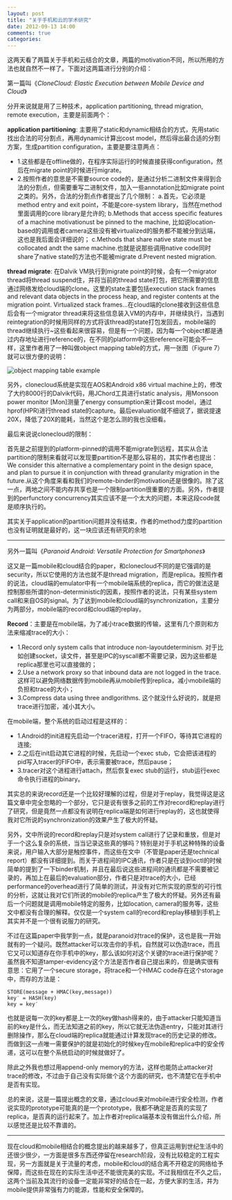 ```yaml
---
layout: post
title: "关于手机和云的学术研究"
date: 2012-09-13 14:00
comments: true
categories: 
---
```

这两天看了两篇关于手机和云结合的文章，两篇的motivation不同，所以所用的方法也就自然不一样了。下面对这两篇进行分别的介绍：

第一篇叫《*CloneCloud: Elastic Execution between Mobile Device and Cloud*》

分开来说就是用了三种技术，application partitioning, thread migration, remote execution，主要是前面两个：

**application partitioning**: 主要用了static和dynamic相结合的方式，先用static找出合法的可分割点，再用dynamic计算出cost model，然后得出最合适的分割方案，生成partition configuration，主要是要注意两点：

* 1.这些都是在offline做的，在程序实际运行的时候直接获得configuration，然后在migrate point的时候进行migrate。
* 2.按照作者的意思是不需要source code的，是通过分析二进制文件来得到合法的分割点，但需要重写二进制文件，加入一些annotation比如migrate point之类的。另外，合法的分割点作者提出了几个限制：
    a.首先，它必须是method entry and exit point，不能是core-system library，当然在method里面调用的core library是允许的;
    b.Methods that access specific features of a machine motivationust be pinned to the machine, 比如说location-based的调用或者camera这些没有被virtualized的服务都不能被分到远端，这也是我后面会详细说的；
    c.Methods that share native state must be collocated andt the same machine.也就是说那些调用native code同时share了native state的方法也不能被migrate
    d.Prevent nested migration.

**thread migrate**: 在Dalvik VM执行到migrate point的时候，会有一个migrator thread将thread suspend住，并将当前的thread state打包，把它所需要的信息通过网络发给cloud端的clone。这里的state主要包括execution stack frames and relevant data objects in the process heap, and register contents at the migration point. Virtualized stack frames…在cloud端的clone接收到这些信息后会有一个migrator thread来将这些信息装入VM的内存中，并继续执行，当遇到reintegration的时候用同样的方式将该thread的state打包发回去，mobile端的thread继续执行~这些看起来很容易，但是有一个问题，因为每一个object都是通过内存地址进行reference的，在不同的platform中这些reference可能会不一样，这里作者用了一种叫做object mapping table的方式，用一张图（Figure 7）就可以很方便的说明：

![object mapping table example](http://ytliu.github.com/images/2012-09-13.png "object mapping table example")

另外，clonecloud系统是实现在AOS和Android x86 virtual machine上的，修改了大约8000行的Dalvik代码，用JChord工具进行static analysis，用Monsoon power monitor [Mon]测量了energy consumption来计算cost model，通过hprof(HPR)进行thread state的capture。最后evaluation就不细说了，据说提速20X，降低了20X的能耗，当然这个是怎么测的我也没细看。

最后来说说clonecloud的限制：

首先是之前提到的platform-pinned的调用不能migrate到远程，其实从合法partition的限制来看就可以发现要partition不是那么容易的，其实作者也提出：We consider this alternative a complementary point in the design space, and plan to pursue it in conjunction with thread granularity migration in the future.从这个角度来看和我们的remote-binder的motivation还是很像的。除了这一点，两地之间不能内存共享也是一个限制partition很重要的方面。另外，作者提到的perfunctory concurrency其实应该不是一个太大的问题，本来这段code就是顺序执行的。

其实关于application的partition问题并没有结束，作者的method力度的partition也没有证明就是最好的，这一块应该还有研究的余地

----------------

另外一篇叫《*Paranoid Android: Versatile Protection for Smartphones*》

这又是一篇mobile和cloud结合的paper，和clonecloud不同的是它强调的是security，所以它使用的方法也就不是thread migration，而是replica。按照作者的说法，cloud端的emulator中有一个mobile端系统的replica，而它的做法这是控制那些所谓的non-deterministic的因素，按照作者的说法，只有某些system call和来自OS的signal。为了达到mobile和cloud端的synchronization，主要分为两部分，mobile端的record和cloud端的replay。

**Record**：主要是在mobile端，为了减小trace数据的传输，这里有几个原则和方法来缩减trace的大小：

* 1.Record only system calls that introduce non-layoutdeterminism. 对于比如创建socket，读文件，甚至是IPC的syscall都不需要记录，因为这些都是replica那里也可以直接做的；
* 2.Use a network proxy so that inbound data are not logged in the trace. 这样可以避免网络数据传到mobile再从mobile传到replica，减小mobile端的负担和trace的大小；
* 3.Compress data using three andlgorithms. 这个就没什么好说的，就是把trace进行加密，减小其大小。

在mobile端，整个系统的启动过程是这样的：

* 1.Android的init进程先启动一个tracer进程，打开一个FIFO，等待其它进程的连接;
* 2.之后在init启动其它进程的时候，先启动一个exec stub，它会把该进程的pid写入tracer的FIFO中，表示需要被trace，然后pause；
* 3.tracer对这个进程进行attach，然后恢复exec stub的运行，stub运行exec命令执行进程的binary。

其实总的来说record还是一个比较好理解的过程，但是对于replay，我觉得这是这篇文章中完全忽略的一个部分，它只是说有很多之前的工作对record和replay进行了研究，但是竟然一点都没有说明在replica端是如何进行replay的，这也就使得我对它所说的synchronization的效果产生了极大的怀疑。

另外，文中所说的record和replay只是对system call进行了记录和重放，但是对于一个这么复杂的系统，当当记录这些真的够吗？特别是对于手机这种特殊的设备来说，用户输入大部分是触控事件，而这些在文中（不管是paper还是technical report）都没有详细提到。而关于进程间的IPC通讯，作者只是在谈到ioctl的时候简单的提到了一下binder机制，并且在最后说这些进程间的通讯都是不需要被记录的，再加上在最后的evaluation部分，作者只是对trace的大小，已经performance的overhead进行了简单的测试，并没有对它所实现的原型的可行性的分析，这就让我对它们所说的mobile的replica产生了极大的怀疑。另外还有最后一个问题就是调用mobile特定的服务，比如location, camera的服务等，这些文中都没有合理的解释。仅仅是一个system call的record和replay移植到手机上其实并不是一个很有说服力的研究。

不过在这篇paper中我学到一点，就是paranoid对trace的保护，这也是我一开始就有的一个疑问。既然attacker可以攻击你的手机，自然就可以伪造trace，而且它又可以知道存在你手机中的key，那么该如何对这个关键的trace进行保护呢？虽然我不知道tamper-evidency这个方法是否作者自己提出来的，但是确实很有意思：它用了一个secure storage，将trace和一个HMAC code存在这个storage中，而存的方法是：
    
    STORE(message + HMAC(key,message)) 
    key′ = HASH(key) 
    key = key′

也就是说每一次的key都是上一次的key做hash得来的，由于attacker只能知道当前的key是什么，而无法知道之前的key，所以它就无法伪造entry，只能对其进行删除操作，那么在cloud端的replica就能通过计算发现trace的历史记录的修改。而做到这一点唯一需要保护的就是初始化的时候key在mobile和replica中的安全传递，这可以在整个系统启动的时候就做好了。
    
除此之外我也想过用append-only memory的方法，这样也能防止attacker对trace的修改，不过由于自己没有实际做个这个方面的研究，也不清楚它在手机中是否有实现。
    
总的来说，这是一篇提出概念的文章，通过cloud来对mobile进行安全检测，作者说实现的prototype可能真的是一个prototype，我都不确定是否真的实现了replica，是否真的运行起来了。加上作者对replica端基本没有做出什么介绍，所以感觉还是比较不靠谱的。

----------------

现在cloud和mobile相结合的概念提出的越来越多了，但真正运用到世纪生活中的还很少很少，一方面是很多东西还停留在research阶段，没有比较稳定的工程实现，另一方面就是关于流量的考虑，mobile和cloud的结合离不开稳定的网络给予保障，而这些在现在的实际生活中还不能很完美的实现。不过我相信在不久之后，这两个当前及其流行的设备一定能非常好的结合在一起，方便大家的生活，并为mobile提供非常强有力的能源，性能和安全保障的。
